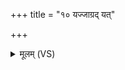 +++
title = "१० यज्जाग्रद् यत्"

+++
<details><summary>मूलम् (VS)</summary>

यज्जाग्र॒द्यत्सु॒प्तो यद्दिवा॒ यन्नक्त॑म् ॥
</details>